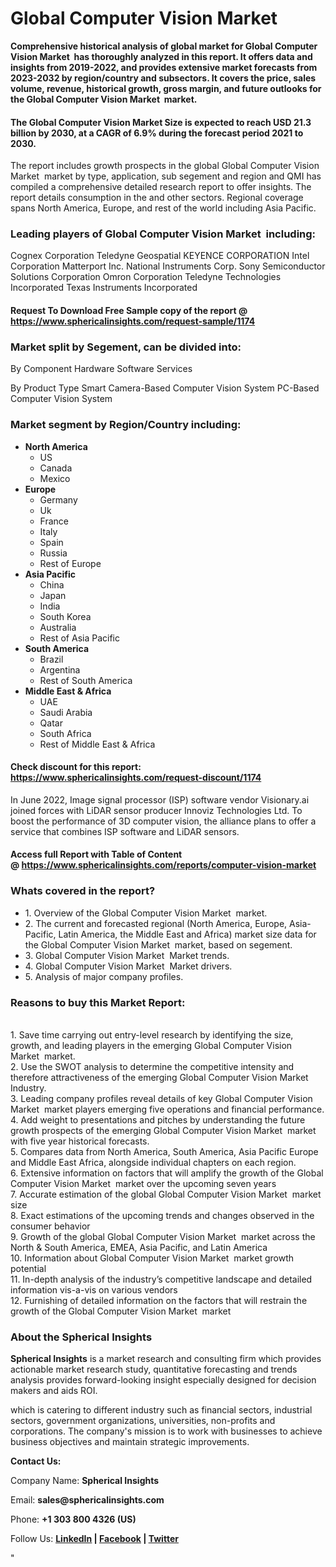 <h1 class="news-post-title">Global Computer Vision Market</h1>
<p><strong>Comprehensive historical analysis of global market for Global Computer Vision Market&nbsp; has thoroughly analyzed in this report. It offers data and insights from 2019-2022, and provides extensive market forecasts from 2023-2032 by region/country and subsectors. It covers the price, sales volume, revenue, historical growth, gross margin, and future outlooks for the Global Computer Vision Market&nbsp; market.</strong></p>
<h4><strong>The Global Computer Vision Market Size is expected to reach USD 21.3 billion by 2030, at a CAGR of 6.9% during the forecast period 2021 to 2030.</strong></h4>
<p>The report includes growth prospects in the global Global Computer Vision Market&nbsp; market by type, application, sub segement and region and QMI has compiled a comprehensive detailed research report to offer insights. The report details consumption in the and other sectors. Regional coverage spans North America, Europe, and rest of the world including Asia Pacific.</p>
<h3><strong>Leading players of Global Computer Vision Market&nbsp; including:</strong></h3>
<p>Cognex Corporation Teledyne Geospatial KEYENCE CORPORATION Intel Corporation Matterport Inc. National Instruments Corp. Sony Semiconductor Solutions Corporation Omron Corporation Teledyne Technologies Incorporated Texas Instruments Incorporated</p>
<h4>Request To Download Free Sample copy of the report  @ <a href="https://www.sphericalinsights.com/request-sample/1174">https://www.sphericalinsights.com/request-sample/1174</a></h4>
<h3><strong>Market split by Segement, can be divided into:</strong></h3>
<p>By Component Hardware Software Services</p>
<p>By Product Type Smart Camera-Based Computer Vision System PC-Based Computer Vision System</p>
<h3><strong>Market segment by Region/Country including:</strong></h3>
<ul>
<li><strong>North America</strong>
<ul>
<li>US</li>
<li>Canada</li>
<li>Mexico</li>
</ul>
</li>
<li><strong>Europe</strong>
<ul>
<li>Germany</li>
<li>Uk</li>
<li>France</li>
<li>Italy</li>
<li>Spain</li>
<li>Russia</li>
<li>Rest of Europe</li>
</ul>
</li>
<li><strong>Asia Pacific</strong>
<ul>
<li>China</li>
<li>Japan</li>
<li>India</li>
<li>South Korea</li>
<li>Australia</li>
<li>Rest of Asia Pacific</li>
</ul>
</li>
<li><strong>South America</strong>
<ul>
<li>Brazil</li>
<li>Argentina</li>
<li>Rest of South America</li>
</ul>
</li>
<li><strong>Middle East &amp; Africa</strong>
<ul>
<li>UAE</li>
<li>Saudi Arabia</li>
<li>Qatar</li>
<li>South Africa</li>
<li>Rest of Middle East &amp; Africa</li>
</ul>
</li>
</ul>
<h4>Check discount for this report: <a href="https://www.sphericalinsights.com/request-discount/1174">https://www.sphericalinsights.com/request-discount/1174</a></h4>
<p>In June 2022, Image signal processor (ISP) software vendor Visionary.ai joined forces with LiDAR sensor producer Innoviz Technologies Ltd. To boost the performance of 3D computer vision, the alliance plans to offer a service that combines ISP software and LiDAR sensors.</p>
<h4>Access full Report with Table of Content @&nbsp;<a href="https://www.sphericalinsights.com/reports/computer-vision-market">https://www.sphericalinsights.com/reports/computer-vision-market</a>&nbsp;</h4>
<h3><strong>Whats covered in the report?</strong></h3>
<ul>
<li>1. Overview of the Global Computer Vision Market&nbsp; market.</li>
<li>2. The current and forecasted regional (North America, Europe, Asia-Pacific, Latin America, the Middle East and Africa) market size data for the Global Computer Vision Market&nbsp; market, based on segement.</li>
<li>3. Global Computer Vision Market&nbsp; Market trends.</li>
<li>4. Global Computer Vision Market&nbsp; Market drivers.</li>
<li>5. Analysis of major company profiles.</li>
</ul>
<h3><strong>Reasons to buy this Market Report:</strong></h3>
<p><br /> 1. Save time carrying out entry-level research by identifying the size, growth, and leading players in the emerging Global Computer Vision Market&nbsp; market.<br /> 2. Use the SWOT analysis to determine the competitive intensity and therefore attractiveness of the emerging Global Computer Vision Market&nbsp; Industry.<br /> 3. Leading company profiles reveal details of key Global Computer Vision Market&nbsp; market players emerging five operations and financial performance.<br /> 4. Add weight to presentations and pitches by understanding the future growth prospects of the emerging Global Computer Vision Market&nbsp; market with five year historical forecasts.<br /> 5. Compares data from North America, South America, Asia Pacific Europe and Middle East Africa, alongside individual chapters on each region.<br /> 6. Extensive information on factors that will amplify the growth of the Global Computer Vision Market&nbsp; market over the upcoming seven years<br /> 7. Accurate estimation of the global Global Computer Vision Market&nbsp; market size <br /> 8. Exact estimations of the upcoming trends and changes observed in the consumer behavior <br /> 9. Growth of the global Global Computer Vision Market&nbsp; market across the North &amp; South America, EMEA, Asia Pacific, and Latin America<br /> 10. Information about Global Computer Vision Market&nbsp; market growth potential<br /> 11. In-depth analysis of the industry&rsquo;s competitive landscape and detailed information vis-a-vis on various vendors<br /> 12. Furnishing of detailed information on the factors that will restrain the growth of the Global Computer Vision Market&nbsp; market</p>
<h3><strong>About the Spherical Insights</strong></h3>
<p><strong>Spherical Insights</strong> is a market research and consulting firm which provides actionable market research study, quantitative forecasting and trends analysis provides forward-looking insight especially designed for decision makers and aids ROI.</p>
<p>which is catering to different industry such as financial sectors, industrial sectors, government organizations, universities, non-profits and corporations. The company's mission is to work with businesses to achieve business objectives and maintain strategic improvements.</p>
<p><strong>Contact Us:</strong></p>
<p>Company Name: <strong>Spherical Insights</strong></p>
<p>Email: <strong>sales@sphericalinsights.com</strong></p>
<p>Phone: <strong>+1 303 800 4326 (US)</strong></p>
<p>Follow Us: <strong><a href="https://www.linkedin.com/company/spherical-insight/"><u>LinkedIn</u></a> | <a href="https://www.facebook.com/sphericalinsights22"><u>Facebook</u></a> | <a href="https://twitter.com/SInsights_US"><u>Twitter</u></a></strong></p>
<p>"</p>
